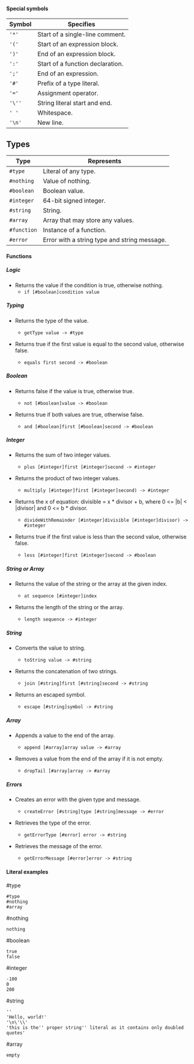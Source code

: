 #### Special symbols

| Symbol  | Specifies                              |
|---------|----------------------------------------|
| `'*'`   | Start of a single-line comment.        |
| `'('`   | Start of an expression block.          |
| `')'`   | End of an expression block.            |
| `':'`   | Start of a function declaration.       |
| `';'`   | End of an expression.                  |
| `'#'`   | Prefix of a type literal.              |
| `'='`   | Assignment operator.                   |
| `'\''`  | String literal start and end.          |
| `' '`   | Whitespace.                            |
| `'\n'`  | New line.                              |

## Types

| Type        | Represents                                     |
|-------------|------------------------------------------------|
| `#type`     | Literal of any type.                           |
| `#nothing`  | Value of nothing.                              |
| `#boolean`  | Boolean value.                                 |
| `#integer`  | 64-bit signed integer.                         |
| `#string`   | String.                                        |
| `#array`    | Array that may store any values.               |
| `#function` | Instance of a function.                        |
| `#error`    | Error with a string type and string message.   |


#### Functions

##### Logic

- Returns the value if the condition is true, otherwise nothing.
  - `if [#boolean]condition value`

##### Typing

- Returns the type of the value.
  - `getType value -> #type`

- Returns true if the first value is equal to the second value, otherwise false.
  - `equals first second -> #boolean`

##### Boolean

- Returns false if the value is true, otherwise true.
  - `not [#boolean]value -> #boolean`

- Returns true if both values are true, otherwise false.
  - `and [#boolean]first [#boolean]second -> #boolean`

##### Integer

- Returns the sum of two integer values.
  - `plus [#integer]first [#integer]second -> #integer`

- Returns the product of two integer values.
  - `multiply [#integer]first [#integer]second) -> #integer`

- Returns the x of equation: divisible = x * divisor + b, where 0 <= |b| < |divisor| and 0 <= b * divisor.
  - `divideWithRemainder [#integer]divisible [#integer]divisor) -> #integer`

- Returns true if the first value is less than the second value, otherwise false.
  - `less [#integer]first [#integer]second -> #boolean`

##### String or Array

- Returns the value of the string or the array at the given index.
  - `at sequence [#integer]index`

- Returns the length of the string or the array.
  - `length sequence -> #integer`

##### String

- Converts the value to string.
  - `toString value -> #string`

- Returns the concatenation of two strings.
  - `join [#string]first [#string]second -> #string`

- Returns an escaped symbol.
  - `escape [#string]symbol -> #string`

##### Array

- Appends a value to the end of the array.
  - `append [#array]array value -> #array`

- Removes a value from the end of the array if it is not empty.
  - `dropTail [#array]array -> #array`

##### Errors

- Creates an error with the given type and message.
  - `createError [#string]type [#string]message -> #error`

- Retrieves the type of the error.
  - `getErrorType [#error] error -> #string`

- Retrieves the message of the error.
  - `getErrorMessage [#error]error -> #string`

####  Literal examples

#type
```
#type
#nothing
#array
```

#nothing
```
nothing
```

#boolean
```
true
false
```

#integer
```
-100
0
200
```

#string
```
''
'Hello, world!'
'\n\'\\'
'this is the'' proper string'' literal as it contains only doubled quotes'
```

#array
```
empty
```
